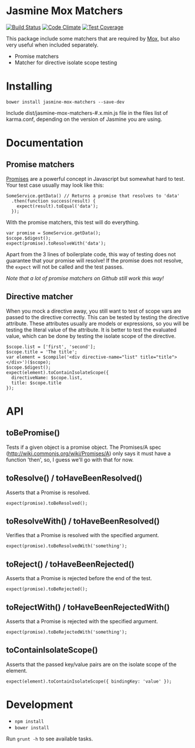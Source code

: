 Jasmine Mox Matchers
================

[![Build Status](https://travis-ci.org/fvanwijk/jasmine-mox-matchers.svg?branch=master)](https://travis-ci.org/fvanwijk/jasmine-mox-matchers)
[![Code Climate](https://codeclimate.com/github/fvanwijk/jasmine-mox-matchers/badges/gpa.svg)](https://codeclimate.com/github/fvanwijk/jasmine-mox-matchers)
[![Test Coverage](https://codeclimate.com/github/fvanwijk/jasmine-mox-matchers/badges/coverage.svg)](https://codeclimate.com/github/fvanwijk/jasmine-mox-matchers)

This package include some matchers that are required by [Mox](http://www.github.com/fvanwijk/mox), but also very useful when included separately.

* Promise matchers
* Matcher for directive isolate scope testing

# Installing

`bower install jasmine-mox-matchers --save-dev`

Include dist/jasmine-mox-matchers-#.x.min.js file in the files list of karma.conf, depending on the version of Jasmine you are using.

# Documentation

## Promise matchers

[Promises](https://docs.angularjs.org/api/ng/service/$q) are a powerful concept in Javascript but somewhat hard to test. Your test case usually may look like this:

    SomeService.getData() // Returns a promise that resolves to 'data'
      .then(function success(result) {
        expect(result).toEqual('data');
      });
    
With the promise matchers, this test will do everything.

    var promise = SomeService.getData();
    $scope.$digest();
    expect(promise).toResolveWith('data');
    
Apart from the 3 lines of boilerplate code, this way of testing does not guarantee that your promise will resolve! If the promise does not resolve, the `expect` will not be called and the test passes.

*Note that a lot of promise matchers on Github still work this way!*

## Directive matcher

When you mock a directive away, you still want to test of scope vars are passed to the directive correctly. This can be tested by testing the directive attribute.
These attributes usually are models or expressions, so you will be testing the literal value of the attribute.
It is better to test the evaluated value, which can be done by testing the isolate scope of the directive.

    $scope.list = ['first', 'second'];
    $scope.title = 'The title';
    var element = $compile('<div directive-name="list" title="title"></div>')($scope);
    $scope.$digest();
    expect(element).toContainIsolateScope({
      directiveName: $scope.list,
      title: $scope.title
    });

# API

## toBePromise()
Tests if a given object is a promise object.
The Promises/A spec (http://wiki.commonjs.org/wiki/Promises/A) only says it must have a function 'then', so, I guess we'll go with that for now.

## toResolve() / toHaveBeenResolved()
Asserts that a Promise is resolved.

  `expect(promise).toBeResolved();`

## toResolveWith() / toHaveBeenResolved()
Verifies that a Promise is resolved with the specified argument.

  `expect(promise).toBeResolvedWith('something');`

## toReject() / toHaveBeenRejected()
Asserts that a Promise is rejected before the end of the test.

  `expect(promise).toBeRejected();`

## toRejectWith() / toHaveBeenRejectedWith()

Asserts that a Promise is rejected with the specified argument.

  `expect(promise).toBeRejectedWith('something');`
  
## toContainIsolateScope()

Asserts that the passed key/value pairs are on the isolate scope of the element.

  `expect(element).toContainIsolateScope({ bindingKey: 'value' });`

# Development

* `npm install`
* `bower install`

Run `grunt -h` to see available tasks.